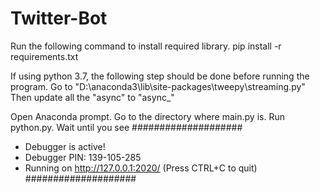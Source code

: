 # Twitter-Bot
Run the following command to install required library.
pip install -r requirements.txt 

If using python 3.7, the following step should be done before running the program.
Go to "D:\anaconda3\lib\site-packages\tweepy\streaming.py"
Then update all the "async" to "async_"

Open Anaconda prompt. 
Go to the directory where main.py is. 
Run python.py.
Wait until you see
####################
* Debugger is active!
* Debugger PIN: 139-105-285
* Running on http://127.0.0.1:2020/ (Press CTRL+C to quit)
####################
